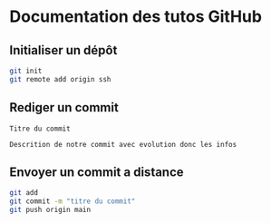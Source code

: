 # Documentation des tutos GitHub

## Initialiser un dépôt

```bash
git init
git remote add origin ssh
```


## Rediger un commit

```
Titre du commit

Descrition de notre commit avec evolution donc les infos

```


## Envoyer un commit a distance

```bash
git add
git commit -m "titre du commit"
git push origin main
```